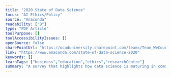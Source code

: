 ```yaml
---
title: "2020 State of Data Science"
focus: "AI Ethics/Policy"
source: "Anaconda"
readability: ["B"]
type: "PDF Article"
toolPurpose: []
toolAccessibilityIssues: []
openSource: false
sharePointUrl: "https://ocaduniversity.sharepoint.com/teams/Team_WeCount/Shared%20Documents/Resources%20and%20Tools/Literature%20(curated)/2020%20State%20of%20Data%20Science.pdf"
link: "https://www.anaconda.com/state-of-data-science-2020"
keywords: []
learnTags: ["business","education","ethics","researchCentre"]
summary: "A survey that highlights how data science is maturing in commerical environments and academic institutions are preparing data science students for the workplace. "
---
```


